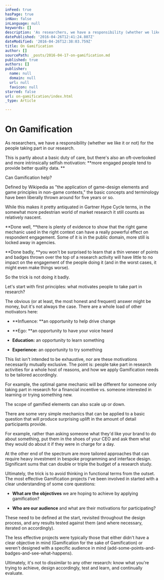 ```yaml
---
inFeed: true
hasPage: true
inNav: false
inLanguage: null
keywords: []
description: 'As researchers, we have a responsibility (whether we like it or not) for the people taking part in our research. '
datePublished: '2016-04-26T12:41:24.807Z'
dateModified: '2016-04-26T12:38:03.759Z'
title: On Gamification
author: []
sourcePath: _posts/2016-04-17-on-gamification.md
published: true
authors: []
publisher:
  name: null
  domain: null
  url: null
  favicon: null
starred: false
url: on-gamification/index.html
_type: Article

---
```

# On Gamification

As researchers, we have a responsibility (whether we like it or not) for the people taking part in our research. 

This is partly about a basic duty of care, but there's also an oft-overlooked and more intrinsically selfish motivation: **more engaged people tend to provide better quality data. **

Can Gamification help?

Defined by Wikipedia as "the application of game-design elements and game principles in non-game contexts," the basic concepts and terminology have been liberally thrown around for five years or so. 

While this makes it pretty antiquated in Gartner Hype Cycle terms, in the somewhat more pedestrian world of market research it still counts as relatively nascent. 

**Done well, **there is plenty of evidence to show that the right game mechanic used in the right context can have a really powerful effect on respondent engagement. Some of it is in the public domain, more still is locked away in agencies.

**Done badly, **you won't be surprised to learn that a thin veneer of points and badges thrown over the top of a research activity will have little to no impact on the engagement of the people doing it (and in the worst cases, it might even make things worse). 

So the trick is not doing it badly. 

Let's start with first principles: what motivates people to take part in research? 

The obvious (or at least, the most honest and frequent) answer might be money, but it's not always the case. There are a whole load of other motivators here:

* **Influence: **an opportunity to help drive change 

* **Ego: **an opportunity to have your voice heard 

* **Education:** an opportunity to learn something 

* **Experience:** an opportunity to try something 

This list isn't intended to be exhaustive, nor are these motivations necessarily mutually exclusive. The point is: people take part in research activities for a whole host of reasons, and how we apply Gamification needs to be tailored accordingly. 

For example, the optimal game mechanic will be different for someone only taking part in research for a financial incentive vs. someone interested in learning or trying something new. 

The scope of gamified elements can also scale up or down. 

There are some very simple mechanics that can be applied to a basic question that will produce surprising uplift in the amount of detail participants provide. 

For example, rather than asking someone what they'd like your brand to do about something, put them in the shoes of your CEO and ask them what they would do about it if they were in charge for a day. 

At the other end of the spectrum are more tailored approaches that can require heavy investment in bespoke programming and interface design. Significant sums that can double or triple the budget of a research study.

Ultimately, the trick is to avoid thinking in functional terms from the outset. The most effective Gamification projects I've been involved in started with a clear understanding of some core questions: 

* **What are the objectives** we are hoping to achieve by applying gamification? 

* **Who are our audience** and what are their motivations for participating?

These need to be defined at the start, revisited throughout the design process, and any results tested against them (and where necessary, iterated on accordingly). 

The less effective projects were typically those that either didn't have a clear objective in mind (Gamification for the sake of Gamification) or weren't designed with a specific audience in mind (add-some-points-and-badges-and-see-what-happens). 

Ultimately, it's not to dissimilar to any other research: know what you're trying to achieve, design accordingly, test and learn, and continually evaluate.